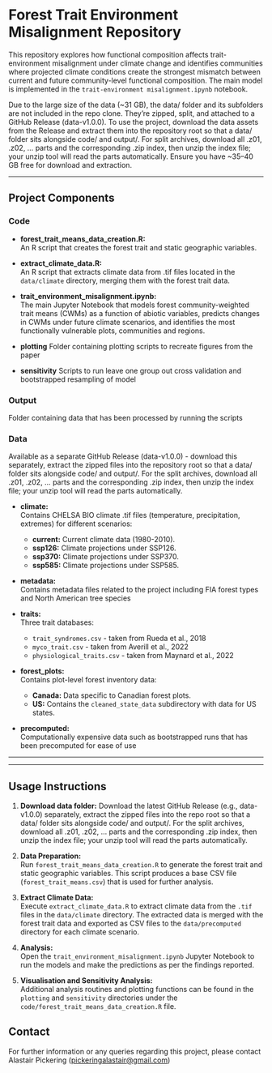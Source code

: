 # Forest Trait Environment Misalignment Repository

This repository explores how functional composition affects trait-environment misalignment under climate change and identifies communities where projected climate conditions create the strongest mismatch between current and future community-level functional composition. The main model is implemented in the `trait-environment misalignment.ipynb` notebook.

Due to the large size of the data (~31 GB), the data/ folder and its subfolders are not included in the repo clone. They’re zipped, split, and attached to a GitHub Release (data-v1.0.0). To use the project, download the data assets from the Release and extract them into the repository root so that a data/ folder sits alongside code/ and output/. For split archives, download all .z01, .z02, … parts and the corresponding .zip index, then unzip the index file; your unzip tool will read the parts automatically. Ensure you have ~35–40 GB free for download and extraction.

---

## Project Components

### Code
- **forest_trait_means_data_creation.R:**  
  An R script that creates the forest trait and static geographic variables. 
  
- **extract_climate_data.R:**  
  An R script that extracts climate data from .tif files located in the `data/climate` directory, merging them with the forest trait data.

- **trait_environment_misalignment.ipynb:**  
  The main Jupyter Notebook that models forest community-weighted trait means (CWMs) as a function of abiotic variables, predicts changes in CWMs under future climate scenarios, and identifies the most functionally vulnerable plots, communities and regions.
  
- **plotting**
  Folder containing plotting scripts to recreate figures from the paper
  
- **sensitivity**
  Scripts to run leave one group out cross validation and bootstrapped resampling of model

### Output

Folder containing data that has been processed by running the scripts

### Data

Available as a separate GitHub Release (data-v1.0.0) - download this separately, extract the zipped files into the repository root so that a data/ folder sits alongside code/ and output/. For the split archives, download all .z01, .z02, … parts and the corresponding .zip index, then unzip the index file; your unzip tool will read the parts automatically.

- **climate:**  
  Contains CHELSA BIO climate .tif files (temperature, precipitation, extremes) for different scenarios:
  - **current:** Current climate data (1980-2010).
  - **ssp126:** Climate projections under SSP126.
  - **ssp370:** Climate projections under SSP370.
  - **ssp585:** Climate projections under SSP585.

- **metadata:**  
  Contains metadata files related to the project including FIA forest types and North American tree species
  
- **traits:**  
  Three trait databases:
  - `trait_syndromes.csv` - taken from Rueda et al., 2018
  - `myco_trait.csv` - taken from Averill et al., 2022
  - `physiological_traits.csv` - taken from Maynard et al., 2022 
  
- **forest_plots:**  
  Contains plot-level forest inventory data:
  - **Canada:** Data specific to Canadian forest plots.
  - **US:** Contains the `cleaned_state_data` subdirectory with data for US states.
  
- **precomputed:**  
  Computationally expensive data such as bootstrapped runs that has been precomputed for ease of use
---
---

## Usage Instructions

1. **Download data folder:** 
  Download the latest GitHub Release (e.g., data-v1.0.0) separately, extract the zipped files into the repo root so that a data/ folder sits alongside code/ and output/. For the split archives, download all .z01, .z02, … parts and the corresponding .zip index, then unzip the index file; your unzip tool will read the parts automatically.

2. **Data Preparation:**   
   Run `forest_trait_means_data_creation.R` to generate the forest trait and static geographic variables. This script produces a base CSV file (`forest_trait_means.csv`) that is used for further analysis.

3. **Extract Climate Data:**  
   Execute `extract_climate_data.R` to extract climate data from the `.tif` files in the `data/climate` directory. The extracted data is merged with the forest trait data and exported as CSV files to the `data/precomputed` directory for each climate scenario.

4. **Analysis:**  
   Open the `trait_environment_misalignment.ipynb` Jupyter Notebook to run the models and make the predictions as per the findings reported. 

5. **Visualisation and Sensitivity Analysis:**  
   Additional analysis routines and plotting functions can be found in the `plotting` and `sensitivity` directories under the `code/forest_trait_means_data_creation.R` file.



## Contact

For further information or any queries regarding this project, please contact Alastair Pickering (pickeringalastair@gmail.com)
